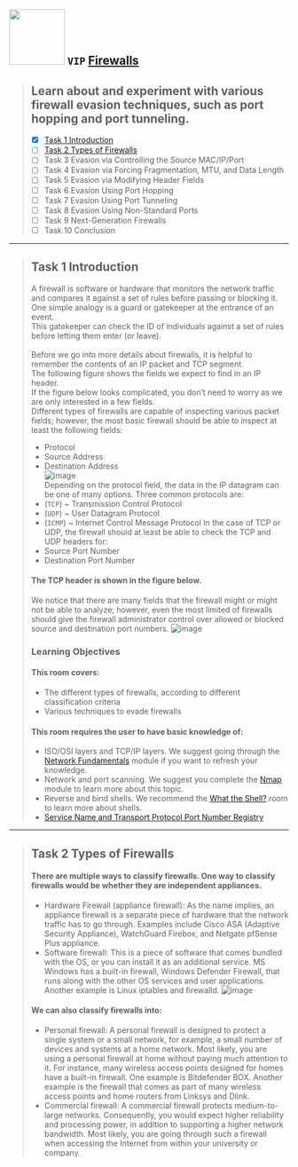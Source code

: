 
## <img width="100" src="https://user-images.githubusercontent.com/51442719/174120395-589e8b4d-ea38-4110-a59e-86465ff50dd0.png"> `VIP` [Firewalls](https://tryhackme.com/jr/redteamfirewalls)
> ## Learn about and experiment with various firewall evasion techniques, such as port hopping and port tunneling.
  > - [x] [Task 1  Introduction](#task-1--introduction-) <br>
  > - [ ] [Task 2  Types of Firewalls](#task-2--types-of-firewalls-) <br>
  > - [ ] Task 3  Evasion via Controlling the Source MAC/IP/Port <br>
  > - [ ] Task 4  Evasion via Forcing Fragmentation, MTU, and Data Length <br>
  > - [ ] Task 5  Evasion via Modifying Header Fields <br>
  > - [ ] Task 6  Evasion Using Port Hopping <br>
  > - [ ] Task 7  Evasion Using Port Tunneling <br>
  > - [ ] Task 8  Evasion Using Non-Standard Ports <br>
  > - [ ] Task 9  Next-Generation Firewalls <br>
  > - [ ] Task 10  Conclusion <br>

---

> ## Task 1  Introduction <br>
> A firewall is software or hardware that monitors the network traffic and compares it against a set of rules before passing or blocking it. <br>
> One simple analogy is a guard or gatekeeper at the entrance of an event. <br>
> This gatekeeper can check the ID of individuals against a set of rules before letting them enter (or leave). <br> <br>
> Before we go into more details about firewalls, it is helpful to remember the contents of an IP packet and TCP segment. <br>
> The following figure shows the fields we expect to find in an IP header. <br>
> If the figure below looks complicated, you don’t need to worry as we are only interested in a few fields. <br>
> Different types of firewalls are capable of inspecting various packet fields; however, the most basic firewall should be able to inspect at least the following fields:
> - Protocol
> - Source Address
> - Destination Address <br>
> ![image](https://user-images.githubusercontent.com/51442719/174249447-8ab3c4b3-213e-4fa6-b269-03ae313957cc.png) <br>
> Depending on the protocol field, the data in the IP datagram can be one of many options. Three common protocols are:
> - (`TCP`) ~ Transmission Control Protocol 
> - (`UDP`) ~ User Datagram Protocol 
> - (`ICMP`) ~ Internet Control Message Protocol
> In the case of TCP or UDP, the firewall should at least be able to check the TCP and UDP headers for:
> - Source Port Number
> - Destination Port Number
> #### The TCP header is shown in the figure below. <br>
> We notice that there are many fields that the firewall might or might not be able to analyze; however, even the most limited of firewalls should give the firewall administrator control over allowed or blocked source and destination port numbers.
> ![image](https://user-images.githubusercontent.com/51442719/174249976-93a10278-e7b9-4cca-be2c-e8b3bb71df11.png)
> ### Learning Objectives
> #### This room covers:
> - The different types of firewalls, according to different classification criteria
> - Various techniques to evade firewalls
> #### This room requires the user to have basic knowledge of:
> - ISO/OSI layers and TCP/IP layers. We suggest going through the [Network Fundamentals](https://tryhackme.com/module/network-fundamentals) module if you want to refresh your knowledge.
> - Network and port scanning. We suggest you complete the [Nmap](https://tryhackme.com/module/nmap) module to learn more about this topic.
> - Reverse and bind shells. We recommend the [What the Shell?](https://tryhackme.com/room/introtoshells) room to learn more about shells.
> - [Service Name and Transport Protocol Port Number Registry](https://www.iana.org/assignments/service-names-port-numbers/service-names-port-numbers.xhtml)

---

> ## Task 2  Types of Firewalls <br>
> #### There are multiple ways to classify firewalls. One way to classify firewalls would be whether they are independent appliances.
> - Hardware Firewall (appliance firewall): As the name implies, an appliance firewall is a separate piece of hardware that the network traffic has to go through. Examples include Cisco ASA (Adaptive Security Appliance), WatchGuard Firebox, and Netgate pfSense Plus appliance.
> - Software firewall: This is a piece of software that comes bundled with the OS, or you can install it as an additional service. MS Windows has a built-in firewall, Windows Defender Firewall, that runs along with the other OS services and user applications. Another example is Linux iptables and firewalld.
> ![image](https://user-images.githubusercontent.com/51442719/174251338-fa8915e0-d62b-4469-9d5d-362da0ee55a1.png)
> #### We can also classify firewalls into:
> - Personal firewall: A personal firewall is designed to protect a single system or a small network, for example, a small number of devices and systems at a home network. Most likely, you are using a personal firewall at home without paying much attention to it. For instance, many wireless access points designed for homes have a built-in firewall. One example is Bitdefender BOX. Another example is the firewall that comes as part of many wireless access points and home routers from Linksys and Dlink.
> - Commercial firewall: A commercial firewall protects medium-to-large networks. Consequently, you would expect higher reliability and processing power, in addition to supporting a higher network bandwidth. Most likely, you are going through such a firewall when accessing the Internet from within your university or company.
> 






